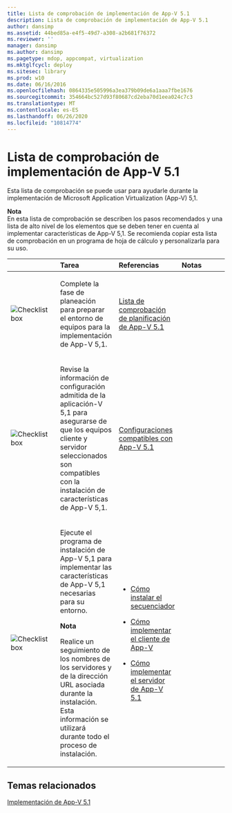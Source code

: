```yaml
---
title: Lista de comprobación de implementación de App-V 5.1
description: Lista de comprobación de implementación de App-V 5.1
author: dansimp
ms.assetid: 44bed85a-e4f5-49d7-a308-a2b681f76372
ms.reviewer: ''
manager: dansimp
ms.author: dansimp
ms.pagetype: mdop, appcompat, virtualization
ms.mktglfcycl: deploy
ms.sitesec: library
ms.prod: w10
ms.date: 06/16/2016
ms.openlocfilehash: 0864335e505996a3ea379b09de6a1aaa7fbe1676
ms.sourcegitcommit: 354664bc527d93f80687cd2eba70d1eea024c7c3
ms.translationtype: MT
ms.contentlocale: es-ES
ms.lasthandoff: 06/26/2020
ms.locfileid: "10814774"
---
```

# Lista de comprobación de implementación de App-V 5.1


Esta lista de comprobación se puede usar para ayudarle durante la implementación de Microsoft Application Virtualization (App-V) 5,1.

**Nota**  
En esta lista de comprobación se describen los pasos recomendados y una lista de alto nivel de los elementos que se deben tener en cuenta al implementar características de App-V 5,1. Se recomienda copiar esta lista de comprobación en un programa de hoja de cálculo y personalizarla para su uso.



<table>
<colgroup>
<col width="25%" />
<col width="25%" />
<col width="25%" />
<col width="25%" />
</colgroup>
<thead>
<tr class="header">
<th align="left"></th>
<th align="left">Tarea</th>
<th align="left">Referencias</th>
<th align="left">Notas</th>
</tr>
</thead>
<tbody>
<tr class="odd">
<td align="left"><img src="images/checklistbox.gif" alt="Checklist box" /></td>
<td align="left"><p>Complete la fase de planeación para preparar el entorno de equipos para la implementación de App-V 5,1.</p></td>
<td align="left"><p><a href="app-v-51-planning-checklist.md" data-raw-source="[App-V 5.1 Planning Checklist](app-v-51-planning-checklist.md)">Lista de comprobación de planificación de App-V 5.1</a></p></td>
<td align="left"><p></p></td>
</tr>
<tr class="even">
<td align="left"><img src="images/checklistbox.gif" alt="Checklist box" /></td>
<td align="left"><p>Revise la información de configuración admitida de la aplicación-V 5,1 para asegurarse de que los equipos cliente y servidor seleccionados son compatibles con la instalación de características de App-V 5,1.</p></td>
<td align="left"><p><a href="app-v-51-supported-configurations.md" data-raw-source="[App-V 5.1 Supported Configurations](app-v-51-supported-configurations.md)">Configuraciones compatibles con App-V 5.1</a></p></td>
<td align="left"><p></p></td>
</tr>
<tr class="odd">
<td align="left"><img src="images/checklistbox.gif" alt="Checklist box" /></td>
<td align="left"><p>Ejecute el programa de instalación de App-V 5,1 para implementar las características de App-V 5,1 necesarias para su entorno.</p>
<div class="alert">
<strong>Nota</strong><br/><p>Realice un seguimiento de los nombres de los servidores y de la dirección URL asociada durante la instalación. Esta información se utilizará durante todo el proceso de instalación.</p>
</div>
<div>

</div></td>
<td align="left"><p></p>
<ul>
<li><p><a href="how-to-install-the-sequencer-51beta-gb18030.md" data-raw-source="[How to Install the Sequencer](how-to-install-the-sequencer-51beta-gb18030.md)">Cómo instalar el secuenciador</a></p></li>
<li><p><a href="how-to-deploy-the-app-v-client-51gb18030.md" data-raw-source="[How to Deploy the App-V Client](how-to-deploy-the-app-v-client-51gb18030.md)">Cómo implementar el cliente de App-V</a></p></li>
<li><p><a href="how-to-deploy-the-app-v-51-server.md" data-raw-source="[How to Deploy the App-V 5.1 Server](how-to-deploy-the-app-v-51-server.md)">Cómo implementar el servidor de App-V 5.1</a></p></li>
</ul></td>
<td align="left"><p></p></td>
</tr>
</tbody>
</table>








## Temas relacionados


[Implementación de App-V 5.1](deploying-app-v-51.md)









